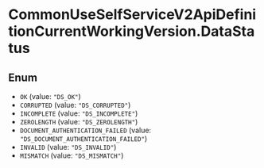 # CommonUseSelfServiceV2ApiDefinitionCurrentWorkingVersion.DataStatus

## Enum

* `OK` (value: `"DS_OK"`)
* `CORRUPTED` (value: `"DS_CORRUPTED"`)
* `INCOMPLETE` (value: `"DS_INCOMPLETE"`)
* `ZEROLENGTH` (value: `"DS_ZEROLENGTH"`)
* `DOCUMENT_AUTHENTICATION_FAILED` (value: `"DS_DOCUMENT_AUTHENTICATION_FAILED"`)
* `INVALID` (value: `"DS_INVALID"`)
* `MISMATCH` (value: `"DS_MISMATCH"`)
